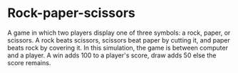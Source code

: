 # Rock-paper-scissors
A game in which two players display one of three symbols: a rock, paper, or scissors. A rock beats scissors, scissors beat paper by cutting it, 
and paper beats rock by covering it. In this simulation, the game is between computer and a player.
A win adds 100 to a player's score, draw adds 50 else the score remains.
